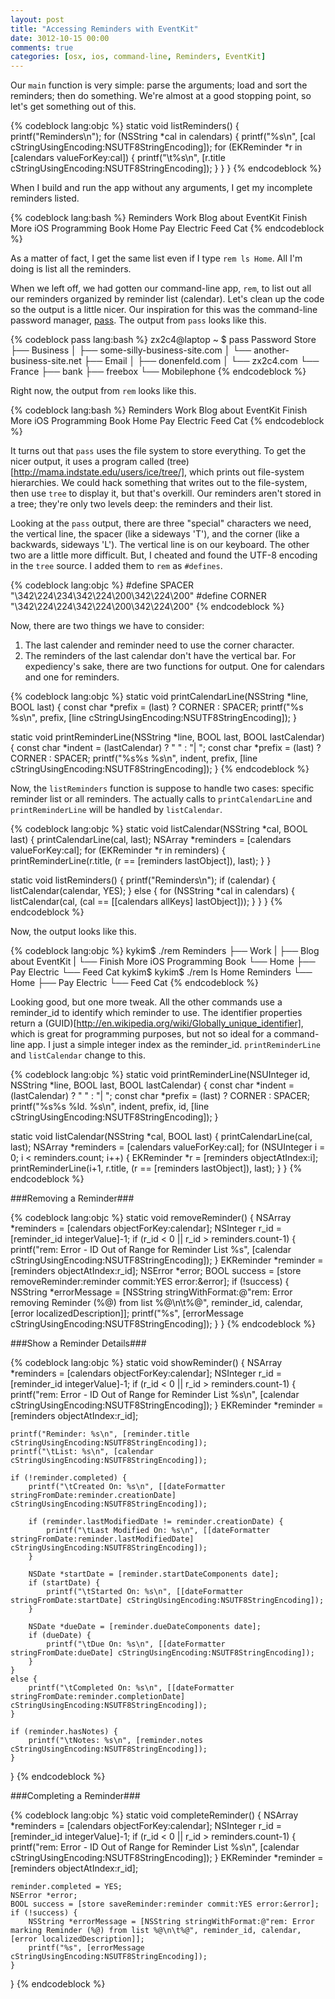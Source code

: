```yaml
---
layout: post
title: "Accessing Reminders with EventKit"
date: 3012-10-15 00:00
comments: true
categories: [osx, ios, command-line, Reminders, EventKit]
---
```


Our `main` function is very simple: parse the arguments; load and sort the reminders; then do something. We're almost at a good stopping point, so let's get something out of this.

{% codeblock lang:objc %}
static void listReminders()
{
    printf("Reminders\n");
    for (NSString *cal in calendars) {
        printf("%s\n", [cal cStringUsingEncoding:NSUTF8StringEncoding]);
        for (EKReminder *r in [calendars valueForKey:cal]) {
            printf("\t%s\n", [r.title cStringUsingEncoding:NSUTF8StringEncoding]);
        }
    }
}
{% endcodeblock %}

When I build and run the app without any arguments, I get my incomplete reminders listed.

{% codeblock lang:bash %}
Reminders
Work
	Blog about EventKit
	Finish More iOS Programming Book
Home
	Pay Electric
	Feed Cat
{% endcodeblock %}

As a matter of fact, I get the same list even if I type `rem ls Home`. All I'm doing is list all the reminders.

When we left off, we had gotten our command-line app, `rem`, to list out all our reminders organized by reminder list (calendar). Let's clean up the code so the output is a little nicer. Our inspiration for this was the command-line password manager, [pass](http://zx2c4.com/projects/password-store). The output from `pass` looks like this.

{% codeblock pass lang:bash %}
zx2c4@laptop ~ $ pass
Password Store
├── Business
│   ├── some-silly-business-site.com
│   └── another-business-site.net
├── Email
│   ├── donenfeld.com
│   └── zx2c4.com
└── France
    ├── bank
    ├── freebox
    └── Mobilephone
{% endcodeblock %}

Right now, the output from `rem` looks like this.

{% codeblock lang:bash %}
Reminders
Work
        Blog about EventKit
        Finish More iOS Programming Book
Home
        Pay Electric
        Feed Cat
{% endcodeblock %}

It turns out that `pass` uses the file system to store everything. To get the nicer output, it uses a program called (tree)[http://mama.indstate.edu/users/ice/tree/], which prints out file-system hierarchies. We could hack something that writes out to the file-system, then use `tree` to display it, but that's overkill. Our reminders aren't stored in a tree; they're only two levels deep: the reminders and their list.

Looking at the `pass` output, there are three "special" characters we need, the vertical line, the spacer (like a sideways 'T'), and the corner (like a backwards, sideways 'L'). The vertical line is on our keyboard. The other two are a little more difficult. But, I cheated and found the UTF-8 encoding in the `tree` source. I added them to `rem` as `#defines`.

{% codeblock lang:objc %}
#define SPACER "\342\224\234\342\224\200\342\224\200"
#define CORNER "\342\224\224\342\224\200\342\224\200"
{% endcodeblock %}

Now, there are two things we have to consider:
  1.  The last calender and reminder need to use the corner character.
  2.  The reminders of the last calendar don't have the vertical bar.
For expediency's sake, there are two functions for output. One for calendars and one for reminders.

{% codeblock lang:objc %}
static void printCalendarLine(NSString *line, BOOL last)
{
    const char *prefix = (last) ? CORNER : SPACER;
    printf("%s %s\n", prefix, [line cStringUsingEncoding:NSUTF8StringEncoding]);
}

static void printReminderLine(NSString *line, BOOL last, BOOL lastCalendar)
{
    const char *indent = (lastCalendar) ? "    " : "|   ";
    const char *prefix = (last) ? CORNER : SPACER;
    printf("%s%s %s\n", indent, prefix, [line cStringUsingEncoding:NSUTF8StringEncoding]);
}
{% endcodeblock %}

Now, the `listReminders` function is suppose to handle two cases: specific reminder list or all reminders. The actually calls to `printCalendarLine` and `printReminderLine` will be handled by `listCalendar`.

{% codeblock lang:objc %}
static void listCalendar(NSString *cal, BOOL last)
{
    printCalendarLine(cal, last);
    NSArray *reminders = [calendars valueForKey:cal];
    for (EKReminder *r in reminders) {
        printReminderLine(r.title, (r == [reminders lastObject]), last);
    }
}

static void listReminders()
{
    printf("Reminders\n");
    if (calendar) {
        listCalendar(calendar, YES);
    }
    else {
        for (NSString *cal in calendars) {
            listCalendar(cal, (cal == [[calendars allKeys] lastObject]));
        }
    }
}
{% endcodeblock %}

Now, the output looks like this.

{% codeblock lang:objc %}
kykim$ ./rem
Reminders
├── Work
|   ├── Blog about EventKit
|   └── Finish More iOS Programming Book
└── Home
    ├── Pay Electric
    └── Feed Cat
kykim$
kykim$ ./rem ls Home
Reminders
└── Home
    ├── Pay Electric
    └── Feed Cat
{% endcodeblock %}

Looking good, but one more tweak. All the other commands use a reminder_id to identify which reminder to use. The identifier properties return a (GUID)[http://en.wikipedia.org/wiki/Globally_unique_identifier], which is great for programming purposes, but not so ideal for a command-line app. I just a simple integer index as the reminder_id. `printReminderLine` and `listCalendar` change to this.

{% codeblock lang:objc %}
static void printReminderLine(NSUInteger id, NSString *line, BOOL last, BOOL lastCalendar)
{
    const char *indent = (lastCalendar) ? "    " : "|   ";
    const char *prefix = (last) ? CORNER : SPACER;
    printf("%s%s %ld. %s\n", indent, prefix, id, [line cStringUsingEncoding:NSUTF8StringEncoding]);
}

static void listCalendar(NSString *cal, BOOL last)
{
    printCalendarLine(cal, last);
    NSArray *reminders = [calendars valueForKey:cal];
    for (NSUInteger i = 0; i < reminders.count; i++) {
        EKReminder *r = [reminders objectAtIndex:i];
        printReminderLine(i+1, r.title, (r == [reminders lastObject]), last);
    }
}
{% endcodeblock %}

###Removing a Reminder###

{% codeblock lang:objc %}
static void removeReminder()
{
    NSArray *reminders = [calendars objectForKey:calendar];
    NSInteger r_id = [reminder_id integerValue]-1;
    if (r_id < 0 || r_id > reminders.count-1) {
        printf("rem: Error - ID Out of Range for Reminder List %s", [calendar cStringUsingEncoding:NSUTF8StringEncoding]);
    }
    EKReminder *reminder = [reminders objectAtIndex:r_id];
    NSError *error;
    BOOL success = [store removeReminder:reminder commit:YES error:&error];
    if (!success) {
        NSString *errorMessage = [NSString stringWithFormat:@"rem: Error removing Reminder (%@) from list %@\n\t%@", reminder_id, calendar, [error localizedDescription]];
        printf("%s", [errorMessage cStringUsingEncoding:NSUTF8StringEncoding]);
    }
}
{% endcodeblock %}

###Show a Reminder Details###

{% codeblock lang:objc %}
static void showReminder()
{
    NSArray *reminders = [calendars objectForKey:calendar];
    NSInteger r_id = [reminder_id integerValue]-1;
    if (r_id < 0 || r_id > reminders.count-1) {
        printf("rem: Error - ID Out of Range for Reminder List %s\n", [calendar cStringUsingEncoding:NSUTF8StringEncoding]);
    }
    EKReminder *reminder = [reminders objectAtIndex:r_id];

    printf("Reminder: %s\n", [reminder.title cStringUsingEncoding:NSUTF8StringEncoding]);
    printf("\tList: %s\n", [calendar cStringUsingEncoding:NSUTF8StringEncoding]);
    
    if (!reminder.completed) {
        printf("\tCreated On: %s\n", [[dateFormatter stringFromDate:reminder.creationDate] cStringUsingEncoding:NSUTF8StringEncoding]);
        
        if (reminder.lastModifiedDate != reminder.creationDate) {
            printf("\tLast Modified On: %s\n", [[dateFormatter stringFromDate:reminder.lastModifiedDate] cStringUsingEncoding:NSUTF8StringEncoding]);
        }
        
        NSDate *startDate = [reminder.startDateComponents date];
        if (startDate) {
            printf("\tStarted On: %s\n", [[dateFormatter stringFromDate:startDate] cStringUsingEncoding:NSUTF8StringEncoding]);
        }
        
        NSDate *dueDate = [reminder.dueDateComponents date];
        if (dueDate) {
            printf("\tDue On: %s\n", [[dateFormatter stringFromDate:dueDate] cStringUsingEncoding:NSUTF8StringEncoding]);
        }
    }
    else {
        printf("\tCompleted On: %s\n", [[dateFormatter stringFromDate:reminder.completionDate] cStringUsingEncoding:NSUTF8StringEncoding]);
    }
    
    if (reminder.hasNotes) {
        printf("\tNotes: %s\n", [reminder.notes cStringUsingEncoding:NSUTF8StringEncoding]);
    }
}
{% endcodeblock %}

###Completing a Reminder###

{% codeblock lang:objc %}
static void completeReminder()
{
    NSArray *reminders = [calendars objectForKey:calendar];
    NSInteger r_id = [reminder_id integerValue]-1;
    if (r_id < 0 || r_id > reminders.count-1) {
        printf("rem: Error - ID Out of Range for Reminder List %s\n", [calendar cStringUsingEncoding:NSUTF8StringEncoding]);
    }
    EKReminder *reminder = [reminders objectAtIndex:r_id];

    reminder.completed = YES;
    NSError *error;
    BOOL success = [store saveReminder:reminder commit:YES error:&error];
    if (!success) {
        NSString *errorMessage = [NSString stringWithFormat:@"rem: Error marking Reminder (%@) from list %@\n\t%@", reminder_id, calendar, [error localizedDescription]];
        printf("%s", [errorMessage cStringUsingEncoding:NSUTF8StringEncoding]);
    }
}
{% endcodeblock %}

